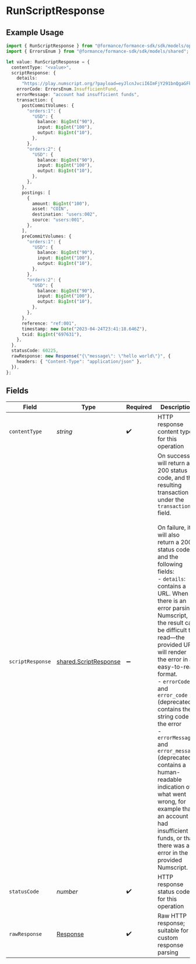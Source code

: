 # RunScriptResponse

## Example Usage

```typescript
import { RunScriptResponse } from "@formance/formance-sdk/sdk/models/operations";
import { ErrorsEnum } from "@formance/formance-sdk/sdk/models/shared";

let value: RunScriptResponse = {
  contentType: "<value>",
  scriptResponse: {
    details:
      "https://play.numscript.org/?payload=eyJlcnJvciI6ImFjY291bnQgaGFkIGluc3VmZmljaWVudCBmdW5kcyJ9",
    errorCode: ErrorsEnum.InsufficientFund,
    errorMessage: "account had insufficient funds",
    transaction: {
      postCommitVolumes: {
        "orders:1": {
          "USD": {
            balance: BigInt("90"),
            input: BigInt("100"),
            output: BigInt("10"),
          },
        },
        "orders:2": {
          "USD": {
            balance: BigInt("90"),
            input: BigInt("100"),
            output: BigInt("10"),
          },
        },
      },
      postings: [
        {
          amount: BigInt("100"),
          asset: "COIN",
          destination: "users:002",
          source: "users:001",
        },
      ],
      preCommitVolumes: {
        "orders:1": {
          "USD": {
            balance: BigInt("90"),
            input: BigInt("100"),
            output: BigInt("10"),
          },
        },
        "orders:2": {
          "USD": {
            balance: BigInt("90"),
            input: BigInt("100"),
            output: BigInt("10"),
          },
        },
      },
      reference: "ref:001",
      timestamp: new Date("2023-04-24T23:41:18.646Z"),
      txid: BigInt("697631"),
    },
  },
  statusCode: 60225,
  rawResponse: new Response("{\"message\": \"hello world\"}", {
    headers: { "Content-Type": "application/json" },
  }),
};
```

## Fields

| Field                                                                                                                                                                                                                                                                                                                                                                                                                                                                                                                                                                                                                                                                                 | Type                                                                                                                                                                                                                                                                                                                                                                                                                                                                                                                                                                                                                                                                                  | Required                                                                                                                                                                                                                                                                                                                                                                                                                                                                                                                                                                                                                                                                              | Description                                                                                                                                                                                                                                                                                                                                                                                                                                                                                                                                                                                                                                                                           |
| ------------------------------------------------------------------------------------------------------------------------------------------------------------------------------------------------------------------------------------------------------------------------------------------------------------------------------------------------------------------------------------------------------------------------------------------------------------------------------------------------------------------------------------------------------------------------------------------------------------------------------------------------------------------------------------- | ------------------------------------------------------------------------------------------------------------------------------------------------------------------------------------------------------------------------------------------------------------------------------------------------------------------------------------------------------------------------------------------------------------------------------------------------------------------------------------------------------------------------------------------------------------------------------------------------------------------------------------------------------------------------------------- | ------------------------------------------------------------------------------------------------------------------------------------------------------------------------------------------------------------------------------------------------------------------------------------------------------------------------------------------------------------------------------------------------------------------------------------------------------------------------------------------------------------------------------------------------------------------------------------------------------------------------------------------------------------------------------------- | ------------------------------------------------------------------------------------------------------------------------------------------------------------------------------------------------------------------------------------------------------------------------------------------------------------------------------------------------------------------------------------------------------------------------------------------------------------------------------------------------------------------------------------------------------------------------------------------------------------------------------------------------------------------------------------- |
| `contentType`                                                                                                                                                                                                                                                                                                                                                                                                                                                                                                                                                                                                                                                                         | *string*                                                                                                                                                                                                                                                                                                                                                                                                                                                                                                                                                                                                                                                                              | :heavy_check_mark:                                                                                                                                                                                                                                                                                                                                                                                                                                                                                                                                                                                                                                                                    | HTTP response content type for this operation                                                                                                                                                                                                                                                                                                                                                                                                                                                                                                                                                                                                                                         |
| `scriptResponse`                                                                                                                                                                                                                                                                                                                                                                                                                                                                                                                                                                                                                                                                      | [shared.ScriptResponse](../../../sdk/models/shared/scriptresponse.md)                                                                                                                                                                                                                                                                                                                                                                                                                                                                                                                                                                                                                 | :heavy_minus_sign:                                                                                                                                                                                                                                                                                                                                                                                                                                                                                                                                                                                                                                                                    | On success, it will return a 200 status code, and the resulting transaction under the `transaction` field.<br/><br/>On failure, it will also return a 200 status code, and the following fields:<br/>  - `details`: contains a URL. When there is an error parsing Numscript, the result can be difficult to read—the provided URL will render the error in an easy-to-read format.<br/>  - `errorCode` and `error_code` (deprecated): contains the string code of the error<br/>  - `errorMessage` and `error_message` (deprecated): contains a human-readable indication of what went wrong, for example that an account had insufficient funds, or that there was an error in the provided Numscript.<br/> |
| `statusCode`                                                                                                                                                                                                                                                                                                                                                                                                                                                                                                                                                                                                                                                                          | *number*                                                                                                                                                                                                                                                                                                                                                                                                                                                                                                                                                                                                                                                                              | :heavy_check_mark:                                                                                                                                                                                                                                                                                                                                                                                                                                                                                                                                                                                                                                                                    | HTTP response status code for this operation                                                                                                                                                                                                                                                                                                                                                                                                                                                                                                                                                                                                                                          |
| `rawResponse`                                                                                                                                                                                                                                                                                                                                                                                                                                                                                                                                                                                                                                                                         | [Response](https://developer.mozilla.org/en-US/docs/Web/API/Response)                                                                                                                                                                                                                                                                                                                                                                                                                                                                                                                                                                                                                 | :heavy_check_mark:                                                                                                                                                                                                                                                                                                                                                                                                                                                                                                                                                                                                                                                                    | Raw HTTP response; suitable for custom response parsing                                                                                                                                                                                                                                                                                                                                                                                                                                                                                                                                                                                                                               |